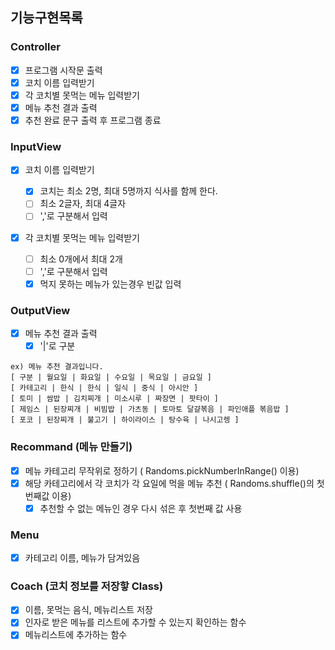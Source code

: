 ## 기능구현목록

### Controller

- [x] 프로그램 시작문 출력
- [x] 코치 이름 입력받기
- [x] 각 코치별 못먹는 메뉴 입력받기
- [x] 메뉴 추천 결과 출력
- [x] 추천 완료 문구 출력 후 프로그램 종료

### InputView

- [x] 코치 이름 입력받기

  - [x] 코치는 최소 2명, 최대 5명까지 식사를 함께 한다.
  - [ ] 최소 2글자, 최대 4글자
  - [ ] ','로 구분해서 입력

- [x] 각 코치별 못먹는 메뉴 입력받기
  - [ ] 최소 0개에서 최대 2개
  - [ ] ','로 구분해서 입력
  - [x] 먹지 못하는 메뉴가 있는경우 빈값 입력

### OutputView

- [x] 메뉴 추천 결과 출력
  - [x] '|'로 구분

```
ex) 메뉴 추천 결과입니다.
[ 구분 | 월요일 | 화요일 | 수요일 | 목요일 | 금요일 ]
[ 카테고리 | 한식 | 한식 | 일식 | 중식 | 아시안 ]
[ 토미 | 쌈밥 | 김치찌개 | 미소시루 | 짜장면 | 팟타이 ]
[ 제임스 | 된장찌개 | 비빔밥 | 가츠동 | 토마토 달걀볶음 | 파인애플 볶음밥 ]
[ 포코 | 된장찌개 | 불고기 | 하이라이스 | 탕수육 | 나시고렝 ]
```

### Recommand (메뉴 만들기)

- [x] 메뉴 카테고리 무작위로 정하기 ( Randoms.pickNumberInRange() 이용)
- [x] 해당 카테고리에서 각 코치가 각 요일에 먹을 메뉴 추천 ( Randoms.shuffle()의 첫번째값 이용)
  - [x] 추천할 수 없는 메뉴인 경우 다시 섞은 후 첫번째 값 사용

### Menu

- [x] 카테고리 이름, 메뉴가 담겨있음

### Coach (코치 정보를 저장핳 Class)

- [x] 이름, 못먹는 음식, 메뉴리스트 저장
- [x] 인자로 받은 메뉴를 리스트에 추가할 수 있는지 확인하는 함수
- [x] 메뉴리스트에 추가하는 함수
